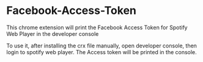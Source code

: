 # Facebook-Access-Token
This chrome extension will print the Facebook Access Token for Spotify Web Player in the developer console

To use it, after installing the crx file manually, open developer console, then login to spotify web player. The Access token will be printed in the console.
